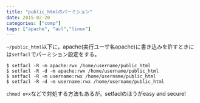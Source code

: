 ```yaml
---
title: "public_htmlのパーミション"
date: 2015-02-20
categories: ["comp"]
tags: ["apache", "acl","linux"]
---
```


`~/public_html`以下に，apache(実行ユーザ名apache)に書き込みを許すときには`setfacl`でパーミション設定をする。
<!--more-->

```
$ setfacl -R -m apache:rwx /home/username/public_html
$ setfacl -R -d -m apache:rwx /home/username/public_html
$ setfacl -R -m username:rwx /home/username/public_html
$ setfacl -R -d -m username:rwx /home/username/public_html
```

`chmod o+x`などで対処する方法もあるが，setfaclのほうがeasy and secure!
